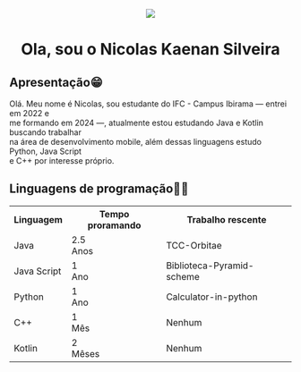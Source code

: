 <div align="center">
  <p><img src="https://media.licdn.com/dms/image/v2/D4D03AQEZqOSGHRzCsg/profile-displayphoto-shrink_200_200/profile-displayphoto-shrink_200_200/0/1721782569120?e=1729123200&v=beta&t=5remhADKdrrd1FoyDuX0ogexEACH8TB5h0ZN7-NhqFE"></p>
  <h1><Strong>Ola, sou o Nicolas Kaenan Silveira</Strong></h1>
</div>
<div>
    <p><Strong><h2>Apresentação😁</h2></Strong></p>
    <p> Olá. Meu nome é Nicolas, sou estudante do IFC - Campus Ibirama — entrei em 2022 e 
        <br>me formando em 2024 —, atualmente estou estudando Java e Kotlin buscando trabalhar
        <br> na área de desenvolvimento mobile, além dessas linguagens estudo Python, Java Script
        <br>e C++ por interesse próprio.</p>
</div>
<div>
<h2>Linguagens de programação🧑‍💻</h2>
    <table>
    <tr>
        <th>Linguagem</th>
        <th>Tempo proramando</th>
        <th>Trabalho rescente</th>
    </tr>
    <tr>
        <td>Java</td>
        <td>2.5<br>Anos</td>
        <td>TCC-Orbitae</td>
    </tr>
    <tr>
        <td>Java Script</td>
        <td>1<br>Ano</td>
        <td>Biblioteca-Pyramid-scheme</td>
    </tr>
    <tr>
        <td>Python</td>
        <td>1<br>Ano</td>
        <td>Calculator-in-python</td>
    </tr>
    <tr>
        <td>C++</td>
        <td>1<br>Mês</td>
        <td>Nenhum</td>
    </tr>
    <tr>
        <td>Kotlin</td>
        <td>2<br>Mêses</td>
        <td>Nenhum</td>
    </tr>
</table>
</div>
